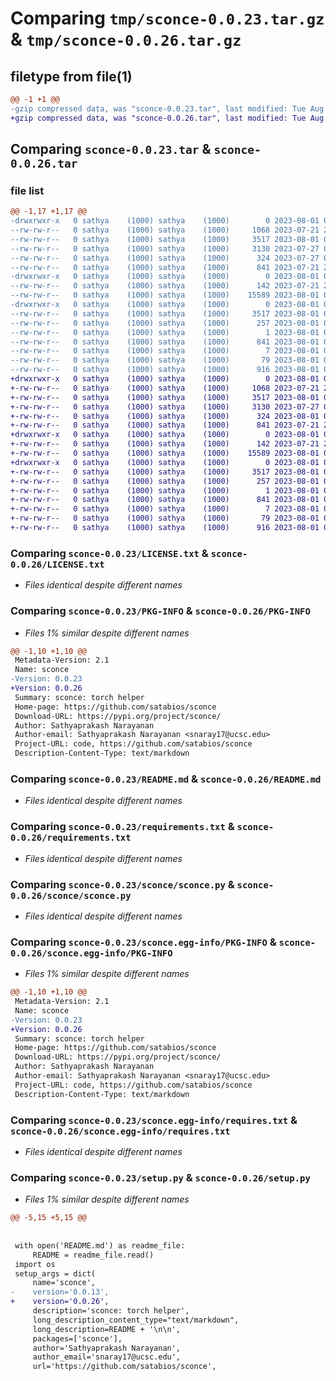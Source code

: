 # Comparing `tmp/sconce-0.0.23.tar.gz` & `tmp/sconce-0.0.26.tar.gz`

## filetype from file(1)

```diff
@@ -1 +1 @@
-gzip compressed data, was "sconce-0.0.23.tar", last modified: Tue Aug  1 07:39:18 2023, max compression
+gzip compressed data, was "sconce-0.0.26.tar", last modified: Tue Aug  1 07:57:31 2023, max compression
```

## Comparing `sconce-0.0.23.tar` & `sconce-0.0.26.tar`

### file list

```diff
@@ -1,17 +1,17 @@
-drwxrwxr-x   0 sathya    (1000) sathya    (1000)        0 2023-08-01 07:39:18.947625 sconce-0.0.23/
--rw-rw-r--   0 sathya    (1000) sathya    (1000)     1068 2023-07-21 20:40:44.000000 sconce-0.0.23/LICENSE.txt
--rw-rw-r--   0 sathya    (1000) sathya    (1000)     3517 2023-08-01 07:39:18.947625 sconce-0.0.23/PKG-INFO
--rw-rw-r--   0 sathya    (1000) sathya    (1000)     3130 2023-07-27 08:03:42.000000 sconce-0.0.23/README.md
--rw-rw-r--   0 sathya    (1000) sathya    (1000)      324 2023-07-27 08:16:24.000000 sconce-0.0.23/pyproject.toml
--rw-rw-r--   0 sathya    (1000) sathya    (1000)      841 2023-07-21 20:40:44.000000 sconce-0.0.23/requirements.txt
-drwxrwxr-x   0 sathya    (1000) sathya    (1000)        0 2023-08-01 07:39:18.947625 sconce-0.0.23/sconce/
--rw-rw-r--   0 sathya    (1000) sathya    (1000)      142 2023-07-21 20:40:44.000000 sconce-0.0.23/sconce/__init__.py
--rw-rw-r--   0 sathya    (1000) sathya    (1000)    15589 2023-08-01 07:37:34.000000 sconce-0.0.23/sconce/sconce.py
-drwxrwxr-x   0 sathya    (1000) sathya    (1000)        0 2023-08-01 07:39:18.947625 sconce-0.0.23/sconce.egg-info/
--rw-rw-r--   0 sathya    (1000) sathya    (1000)     3517 2023-08-01 07:39:18.000000 sconce-0.0.23/sconce.egg-info/PKG-INFO
--rw-rw-r--   0 sathya    (1000) sathya    (1000)      257 2023-08-01 07:39:18.000000 sconce-0.0.23/sconce.egg-info/SOURCES.txt
--rw-rw-r--   0 sathya    (1000) sathya    (1000)        1 2023-08-01 07:39:18.000000 sconce-0.0.23/sconce.egg-info/dependency_links.txt
--rw-rw-r--   0 sathya    (1000) sathya    (1000)      841 2023-08-01 07:39:18.000000 sconce-0.0.23/sconce.egg-info/requires.txt
--rw-rw-r--   0 sathya    (1000) sathya    (1000)        7 2023-08-01 07:39:18.000000 sconce-0.0.23/sconce.egg-info/top_level.txt
--rw-rw-r--   0 sathya    (1000) sathya    (1000)       79 2023-08-01 07:39:18.947625 sconce-0.0.23/setup.cfg
--rw-rw-r--   0 sathya    (1000) sathya    (1000)      916 2023-08-01 07:38:54.000000 sconce-0.0.23/setup.py
+drwxrwxr-x   0 sathya    (1000) sathya    (1000)        0 2023-08-01 07:57:31.547743 sconce-0.0.26/
+-rw-rw-r--   0 sathya    (1000) sathya    (1000)     1068 2023-07-21 20:40:44.000000 sconce-0.0.26/LICENSE.txt
+-rw-rw-r--   0 sathya    (1000) sathya    (1000)     3517 2023-08-01 07:57:31.547743 sconce-0.0.26/PKG-INFO
+-rw-rw-r--   0 sathya    (1000) sathya    (1000)     3130 2023-07-27 08:03:42.000000 sconce-0.0.26/README.md
+-rw-rw-r--   0 sathya    (1000) sathya    (1000)      324 2023-08-01 07:56:59.000000 sconce-0.0.26/pyproject.toml
+-rw-rw-r--   0 sathya    (1000) sathya    (1000)      841 2023-07-21 20:40:44.000000 sconce-0.0.26/requirements.txt
+drwxrwxr-x   0 sathya    (1000) sathya    (1000)        0 2023-08-01 07:57:31.547743 sconce-0.0.26/sconce/
+-rw-rw-r--   0 sathya    (1000) sathya    (1000)      142 2023-07-21 20:40:44.000000 sconce-0.0.26/sconce/__init__.py
+-rw-rw-r--   0 sathya    (1000) sathya    (1000)    15589 2023-08-01 07:37:34.000000 sconce-0.0.26/sconce/sconce.py
+drwxrwxr-x   0 sathya    (1000) sathya    (1000)        0 2023-08-01 07:57:31.547743 sconce-0.0.26/sconce.egg-info/
+-rw-rw-r--   0 sathya    (1000) sathya    (1000)     3517 2023-08-01 07:57:31.000000 sconce-0.0.26/sconce.egg-info/PKG-INFO
+-rw-rw-r--   0 sathya    (1000) sathya    (1000)      257 2023-08-01 07:57:31.000000 sconce-0.0.26/sconce.egg-info/SOURCES.txt
+-rw-rw-r--   0 sathya    (1000) sathya    (1000)        1 2023-08-01 07:57:31.000000 sconce-0.0.26/sconce.egg-info/dependency_links.txt
+-rw-rw-r--   0 sathya    (1000) sathya    (1000)      841 2023-08-01 07:57:31.000000 sconce-0.0.26/sconce.egg-info/requires.txt
+-rw-rw-r--   0 sathya    (1000) sathya    (1000)        7 2023-08-01 07:57:31.000000 sconce-0.0.26/sconce.egg-info/top_level.txt
+-rw-rw-r--   0 sathya    (1000) sathya    (1000)       79 2023-08-01 07:57:31.547743 sconce-0.0.26/setup.cfg
+-rw-rw-r--   0 sathya    (1000) sathya    (1000)      916 2023-08-01 07:57:05.000000 sconce-0.0.26/setup.py
```

### Comparing `sconce-0.0.23/LICENSE.txt` & `sconce-0.0.26/LICENSE.txt`

 * *Files identical despite different names*

### Comparing `sconce-0.0.23/PKG-INFO` & `sconce-0.0.26/PKG-INFO`

 * *Files 1% similar despite different names*

```diff
@@ -1,10 +1,10 @@
 Metadata-Version: 2.1
 Name: sconce
-Version: 0.0.23
+Version: 0.0.26
 Summary: sconce: torch helper
 Home-page: https://github.com/satabios/sconce
 Download-URL: https://pypi.org/project/sconce/
 Author: Sathyaprakash Narayanan
 Author-email: Sathyaprakash Narayanan <snaray17@ucsc.edu>
 Project-URL: code, https://github.com/satabios/sconce
 Description-Content-Type: text/markdown
```

### Comparing `sconce-0.0.23/README.md` & `sconce-0.0.26/README.md`

 * *Files identical despite different names*

### Comparing `sconce-0.0.23/requirements.txt` & `sconce-0.0.26/requirements.txt`

 * *Files identical despite different names*

### Comparing `sconce-0.0.23/sconce/sconce.py` & `sconce-0.0.26/sconce/sconce.py`

 * *Files identical despite different names*

### Comparing `sconce-0.0.23/sconce.egg-info/PKG-INFO` & `sconce-0.0.26/sconce.egg-info/PKG-INFO`

 * *Files 1% similar despite different names*

```diff
@@ -1,10 +1,10 @@
 Metadata-Version: 2.1
 Name: sconce
-Version: 0.0.23
+Version: 0.0.26
 Summary: sconce: torch helper
 Home-page: https://github.com/satabios/sconce
 Download-URL: https://pypi.org/project/sconce/
 Author: Sathyaprakash Narayanan
 Author-email: Sathyaprakash Narayanan <snaray17@ucsc.edu>
 Project-URL: code, https://github.com/satabios/sconce
 Description-Content-Type: text/markdown
```

### Comparing `sconce-0.0.23/sconce.egg-info/requires.txt` & `sconce-0.0.26/sconce.egg-info/requires.txt`

 * *Files identical despite different names*

### Comparing `sconce-0.0.23/setup.py` & `sconce-0.0.26/setup.py`

 * *Files 1% similar despite different names*

```diff
@@ -5,15 +5,15 @@
 
 
 with open('README.md') as readme_file:
     README = readme_file.read()
 import os
 setup_args = dict(
     name='sconce',
-    version='0.0.13',
+    version='0.0.26',
     description='sconce: torch helper',
     long_description_content_type="text/markdown",
     long_description=README + '\n\n',
     packages=['sconce'],
     author='Sathyaprakash Narayanan',
     author_email='snaray17@ucsc.edu',
     url='https://github.com/satabios/sconce',
```

